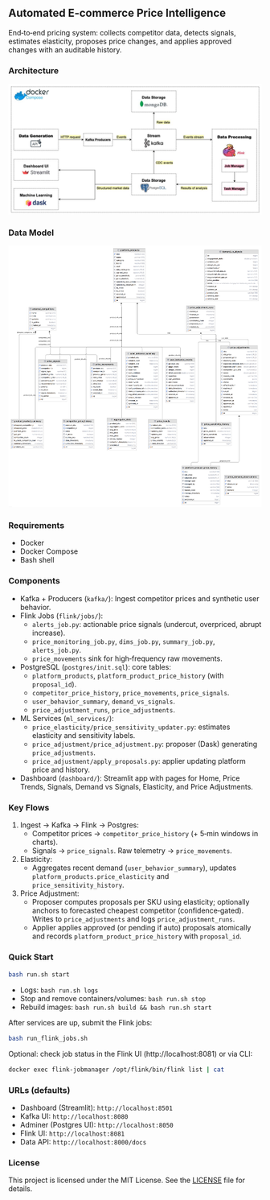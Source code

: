 ## Automated E-commerce Price Intelligence

End‑to‑end pricing system: collects competitor data, detects signals, estimates elasticity, proposes price changes, and applies approved changes with an auditable history.

### Architecture

![System Architecture](images/system-arch.jpeg)

### Data Model

![System Data Model](images/system-data-model.png)

### Requirements

- Docker
- Docker Compose
- Bash shell

### Components

- Kafka + Producers (`kafka/`): Ingest competitor prices and synthetic user behavior.
- Flink Jobs (`flink/jobs/`):
  - `alerts_job.py`: actionable price signals (undercut, overpriced, abrupt increase).
  - `price_monitoring_job.py`, `dims_job.py`, `summary_job.py`, `alerts_job.py`.
  - `price_movements` sink for high‑frequency raw movements.
- PostgreSQL (`postgres/init.sql`): core tables:
  - `platform_products`, `platform_product_price_history` (with `proposal_id`).
  - `competitor_price_history`, `price_movements`, `price_signals`.
  - `user_behavior_summary`, `demand_vs_signals`.
  - `price_adjustment_runs`, `price_adjustments`.
- ML Services (`ml_services/`):
  - `price_elasticity/price_sensitivity_updater.py`: estimates elasticity and sensitivity labels.
  - `price_adjustment/price_adjustment.py`: proposer (Dask) generating `price_adjustments`.
  - `price_adjustment/apply_proposals.py`: applier updating platform price and history.
- Dashboard (`dashboard/`): Streamlit app with pages for Home, Price Trends, Signals, Demand vs Signals, Elasticity, and Price Adjustments.

### Key Flows

1) Ingest → Kafka → Flink → Postgres:
   - Competitor prices → `competitor_price_history` (+ 5‑min windows in charts).
   - Signals → `price_signals`. Raw telemetry → `price_movements`.
2) Elasticity:
   - Aggregates recent demand (`user_behavior_summary`), updates `platform_products.price_elasticity` and `price_sensitivity_history`.
3) Price Adjustment:
   - Proposer computes proposals per SKU using elasticity; optionally anchors to forecasted cheapest competitor (confidence‑gated). Writes to `price_adjustments` and logs `price_adjustment_runs`.
   - Applier applies approved (or pending if auto) proposals atomically and records `platform_product_price_history` with `proposal_id`.

### Quick Start

```bash
bash run.sh start
```

- Logs: `bash run.sh logs`
- Stop and remove containers/volumes: `bash run.sh stop`
- Rebuild images: `bash run.sh build && bash run.sh start`

After services are up, submit the Flink jobs:

```bash
bash run_flink_jobs.sh
```

Optional: check job status in the Flink UI (http://localhost:8081) or via CLI:

```bash
docker exec flink-jobmanager /opt/flink/bin/flink list | cat
```

### URLs (defaults)

- Dashboard (Streamlit): `http://localhost:8501`
- Kafka UI: `http://localhost:8080`
- Adminer (Postgres UI): `http://localhost:8050`
- Flink UI: `http://localhost:8081`
- Data API: `http://localhost:8000/docs`



### License

This project is licensed under the MIT License. See the [LICENSE](LICENSE) file for details.

